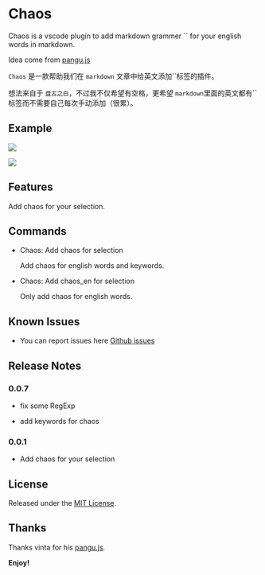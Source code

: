 # Chaos

Chaos is a vscode plugin to add markdown grammer `` for your english words in markdown.

Idea come from [pangu.js](https://github.com/vinta/pangu.js)

`Chaos` 是一款帮助我们在 `markdown` 文章中给英文添加``标签的插件。

想法来自于 `盘古之白`，不过我不仅希望有空格，更希望 `markdown`里面的英文都有``标签而不需要自己每次手动添加（很累）。


## Example

![](https://github.com/MyHerux/vscode-chaos/raw/master/images/chaos.gif)

![](https://github.com/MyHerux/vscode-chaos/raw/master/images/chaos2.gif)

## Features

Add chaos for your selection.

## Commands

- Chaos: Add chaos for selection

    Add chaos for english words and keywords.

- Chaos: Add chaos_en for selection

    Only add chaos for english words.

## Known Issues

- You can report issues here [Github issues](https://github.com/MyHerux/vscode-chaos/issues)

## Release Notes

### 0.0.7

- fix some RegExp

- add keywords for chaos

### 0.0.1

- Add chaos for your selection

## License

Released under the [MIT License](https://opensource.org/licenses/MIT).

## Thanks

Thanks vinta for his [pangu.js](https://github.com/vinta/pangu.js).

**Enjoy!**